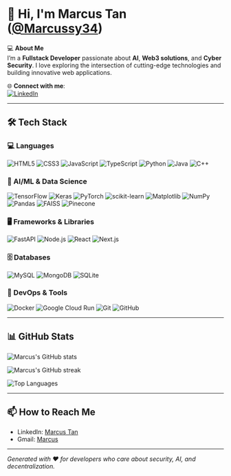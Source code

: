 # 👋 Hi, I'm Marcus Tan ([@Marcussy34](https://github.com/Marcussy34))

💻 **About Me**  
I’m a **Fullstack Developer** passionate about **AI**, **Web3 solutions**, and **Cyber Security**. I love exploring the intersection of cutting-edge technologies and building innovative web applications.


🌐 **Connect with me**:  
[![LinkedIn](https://img.shields.io/badge/LinkedIn-0077B5?style=flat&logo=linkedin&logoColor=white)](https://www.linkedin.com/in/marcus-tan-8846ba271/)

---

## 🛠️ Tech Stack

### 💻 Languages
![HTML5](https://img.shields.io/badge/HTML5-E34F26?style=flat&logo=html5&logoColor=white)
![CSS3](https://img.shields.io/badge/CSS3-1572B6?style=flat&logo=css3&logoColor=white)
![JavaScript](https://img.shields.io/badge/JavaScript-F7DF1E?style=flat&logo=javascript&logoColor=black)
![TypeScript](https://img.shields.io/badge/TypeScript-3178C6?style=flat&logo=typescript&logoColor=white)
![Python](https://img.shields.io/badge/Python-3776AB?style=flat&logo=python&logoColor=white)
![Java](https://img.shields.io/badge/Java-007396?style=flat&logo=java&logoColor=white)
![C++](https://img.shields.io/badge/C++-00599C?style=flat&logo=c%2B%2B&logoColor=white)

### 🧠 AI/ML & Data Science
![TensorFlow](https://img.shields.io/badge/TensorFlow-FF6F00?style=flat&logo=tensorflow&logoColor=white)
![Keras](https://img.shields.io/badge/Keras-D00000?style=flat&logo=keras&logoColor=white)
![PyTorch](https://img.shields.io/badge/PyTorch-EE4C2C?style=flat&logo=pytorch&logoColor=white)
![scikit-learn](https://img.shields.io/badge/scikit--learn-F7931E?style=flat&logo=scikit-learn&logoColor=white)
![Matplotlib](https://img.shields.io/badge/Matplotlib-3776AB?style=flat&logo=python&logoColor=white)
![NumPy](https://img.shields.io/badge/NumPy-013243?style=flat&logo=numpy&logoColor=white)
![Pandas](https://img.shields.io/badge/Pandas-150458?style=flat&logo=pandas&logoColor=white)
![FAISS](https://img.shields.io/badge/FAISS-2C8EBB?style=flat&logo=meta&logoColor=white)
![Pinecone](https://img.shields.io/badge/Pinecone-00B8A9?style=flat&logo=pinecone&logoColor=white)

### 🖥 Frameworks & Libraries
![FastAPI](https://img.shields.io/badge/FastAPI-009688?style=flat&logo=fastapi&logoColor=white)
![Node.js](https://img.shields.io/badge/Node.js-339933?style=flat&logo=node.js&logoColor=white)
![React](https://img.shields.io/badge/React-20232A?style=flat&logo=react&logoColor=61DAFB)
![Next.js](https://img.shields.io/badge/Next.js-000000?style=flat&logo=next.js&logoColor=white)

### 🗄️ Databases
![MySQL](https://img.shields.io/badge/MySQL-4479A1?style=flat&logo=mysql&logoColor=white)
![MongoDB](https://img.shields.io/badge/MongoDB-47A248?style=flat&logo=mongodb&logoColor=white)
![SQLite](https://img.shields.io/badge/SQLite-003B57?style=flat&logo=sqlite&logoColor=white)

### 🐳 DevOps & Tools
![Docker](https://img.shields.io/badge/Docker-2496ED?style=flat&logo=docker&logoColor=white)
![Google Cloud Run](https://img.shields.io/badge/Google%20Cloud%20Run-4285F4?style=flat&logo=google-cloud&logoColor=white)
![Git](https://img.shields.io/badge/Git-F05032?style=flat&logo=git&logoColor=white)
![GitHub](https://img.shields.io/badge/GitHub-181717?style=flat&logo=github&logoColor=white)

---

## 📊 GitHub Stats

![Marcus's GitHub stats](https://github-readme-stats.vercel.app/api?username=Marcussy34&show_icons=true&theme=radical)

![Marcus's GitHub streak](https://streak-stats.demolab.com?user=Marcussy34&theme=radical)

![Top Languages](https://github-readme-stats.vercel.app/api/top-langs/?username=Marcussy34&layout=compact&theme=radical)

---

## 📫 How to Reach Me

- LinkedIn: [Marcus Tan](https://www.linkedin.com/in/marcus-tan-8846ba271/)  
- Gmail: [Marcus](marcus.tanchiyau@gmail.com)

---

*Generated with ❤️ for developers who care about security, AI, and decentralization.*
